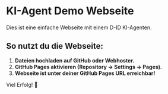 # KI-Agent Demo Webseite

Dies ist eine einfache Webseite mit einem D-ID KI-Agenten.

## So nutzt du die Webseite:

1. **Dateien hochladen auf GitHub oder Webhoster.**
2. **GitHub Pages aktivieren (Repository -> Settings -> Pages).**
3. **Webseite ist unter deiner GitHub Pages URL erreichbar!**

Viel Erfolg! 🚀
